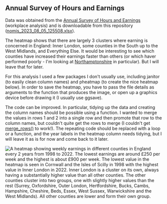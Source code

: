 ## Annual Survey of Hours and Earnings

Data was obtained from the [Annual Survey of Hours and Earnings](https://www.nomisweb.co.uk/query/select/getdatasetbytheme.asp?opt=3&theme=&subgrp=) (workplace analysis) and is downloadable from this repository ([nomis_2023_08_05_125508.xlsx](https://github.com/PlantsGenesBugs/ONSdata/blob/main/earnings/nomis_2023_08_05_125508.xlsx)).

The heatmap shows that there are largely 3 clusters where earning is concerned in England: Inner London, some counties in the South up to the West Midlands, and Everything Else. It would be interesting to see which counties have increased their earnings faster than others (or which haver performed poorly - I'm looking at [Northamptonshire](https://www.northantslive.news/news/northamptonshire-news/two-years-after-northamptonshire-county-4209584) in particular). But I will leave that for later.

For this analysis I used a few packages I don't usually use, including janitor (to easily clean column names) and pheatmap (to create the nice heatmap below). In order to save the heatmap, you have to pass the file details as arguments to the function that produces the image, or open up a graphics device before drawing it (I usually use ggsave).

The code can be improved. In particular, tidying up the data and creating the column names should be possible using a function. I wanted to merge the values in rows 1 and 2 into a single row and then promote that row to the column names, but couldn't quite get the rows to merge (I couldn't get [merge_rows()](https://search.r-project.org/CRAN/refmans/unpivotr/html/merge_cells.html) to work!). The repeating code should be replaced with a loop or a function, and the year labels in the heatmap column needs tidying, but I will leave it as is for now and come back to it later.

![A heatmap showing weekly earnings in different counties in England every 2 years from 1998 to 2022. The lowest earnings are around £250 per week and the highest is about £900 per week. The lowest value in the heatmap is seen in Cornwall and the Isles of Scilly in 1998 with the highest value in Inner London in 2022. Inner London is a cluster on its own, always having a substantially higher value than all other counties. The other counties cluster into two groups, one with slightly higher values than the rest \(Surrey, Oxfordshire, Outer London, Hertfordshire, Bucks, Cambs, Hampshire, Cheshire, Beds, Essex, West Sussex, Warwickshire and the West Midlands\). All other counties are lower and form their own group.](https://github.com/PlantsGenesBugs/ONSdata/blob/main/earnings/earnings.png)
